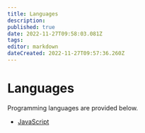 ```yaml
---
title: Languages
description: 
published: true
date: 2022-11-27T09:58:03.081Z
tags: 
editor: markdown
dateCreated: 2022-11-27T09:57:36.260Z
---
```


# Languages

Programming languages are provided below.

- [JavaScript](Languages/JavaScript)
